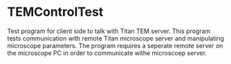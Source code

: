 # TEMControlTest
Test program for client side to talk with Titan TEM server. This program tests communication with remote Titan microscope server and manipulating microscope parameters. The program requires a seperate remote server on the microscope PC in order to communicate withe microscoep server.
